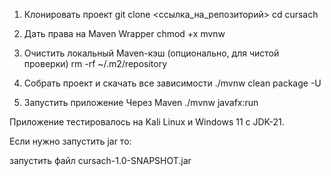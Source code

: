 1. Клонировать проект
git clone <ссылка_на_репозиторий>
cd cursach

2. Дать права на Maven Wrapper
chmod +x mvnw

3. Очистить локальный Maven-кэш (опционально, для чистой проверки)
rm -rf ~/.m2/repository

4. Собрать проект и скачать все зависимости
./mvnw clean package -U

5. Запустить приложение Через Maven
./mvnw javafx:run

Приложение тестировалось на Kali Linux и Windows 11 с JDK-21.

Если нужно запустить jar то:

запустить файл cursach-1.0-SNAPSHOT.jar
